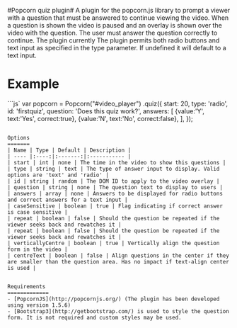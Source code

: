 #Popcorn quiz plugin#
A plugin for the popcorn.js library to prompt a viewer with a question that must be answered to continue viewing the video.
When a question is shown the video is paused and an overlay is shown over the video with the question. The user must answer the question correctly to continue. The plugin currently The plugin permits both radio buttons and text input as specified in the type parameter. If undefined it will default to a text input. 

Example
========
```js`
	var popcorn = Popcorn("#video_player")
	.quiz({
		start: 20,
		type: 'radio',
		id: 'firstquiz',
		question: 'Does this quiz work?',
		answers: [
			{value:'Y', text:'Yes', correct:true},
			{value:'N', text:'No', correct:false},
		],
	});
````

Options
=======
| Name | Type | Default | Description |
| ---- |:----:|:-------:|:----------- |
| start | int | none | The time in the video to show this questions |
| type | string | text | The type of answer input to display. Valid options are 'text' and 'radio' |
| id | string | random | The DOM ID to apply to the video overlay |
| question | string | none | The question text to display to users |
| answers | array | none | Answers to be displayed for radio buttons and correct answers for a text input |
| caseSensitive | boolean | true | Flag indicating if correct answer is case sensitive |
| repeat | boolean | false | Should the question be repeated if the viewer seeks back and rewatches it |
| repeat | boolean | false | Should the question be repeated if the viewer seeks back and rewatches it |
| verticallyCentre | boolean | true | Vertically align the question form in the video |
| centreText | boolean | false | Align questions in the center if they are smaller than the question area. Has no impact if text-align center is used |


Requirements
=============
- [PopcornJS](http://popcornjs.org/) (The plugin has been developed using version 1.5.6)
- [Bootstrap3](http://getbootstrap.com/) is used to style the question form. It is not required and custom styles may be used.
